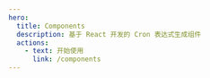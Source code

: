 ```yaml
---
hero:
  title: Components
  description: 基于 React 开发的 Cron 表达式生成组件
  actions:
    - text: 开始使用
      link: /components
---
```

